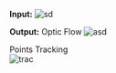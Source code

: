  **Input:** 
 ![sd](https://user-images.githubusercontent.com/41951429/101685262-d4bb0180-3a67-11eb-9451-42f7562189de.png)

**Output:**
Optic Flow
![asd](https://user-images.githubusercontent.com/41951429/101685661-51e67680-3a68-11eb-9bc9-e4d9a36ef5aa.png)





Points Tracking  
![trac](https://user-images.githubusercontent.com/41951429/101685776-73476280-3a68-11eb-8b11-6bdb182daafe.png)


 
